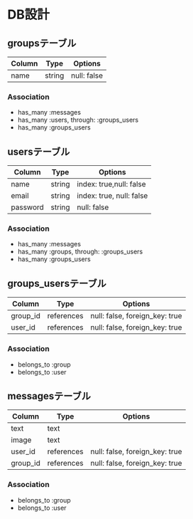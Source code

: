 # DB設計

## groupsテーブル
|Column|Type|Options|
|------|----|-------|
|name|string|null: false|

### Association
- has_many :messages
- has_many :users, through: :groups_users
- has_many :groups_users

## usersテーブル
|Column|Type|Options|
|------|----|-------|
|name|string|index: true,null: false|
|email|string|index: true, null: false|
|password|string|null: false|


### Association
- has_many :messages
- has_many :groups, through: :groups_users
- has_many :groups_users

## groups_usersテーブル

|Column|Type|Options|
|------|----|-------|
|group_id|references|null: false, foreign_key: true|
|user_id|references|null: false, foreign_key: true|

### Association
- belongs_to :group
- belongs_to :user

## messagesテーブル
|Column|Type|Options|
|------|----|-------|
|text|text||
|image|text||
|user_id|references|null: false, foreign_key: true|
|group_id|references|null: false, foreign_key: true|

### Association
- belongs_to :group
- belongs_to :user


